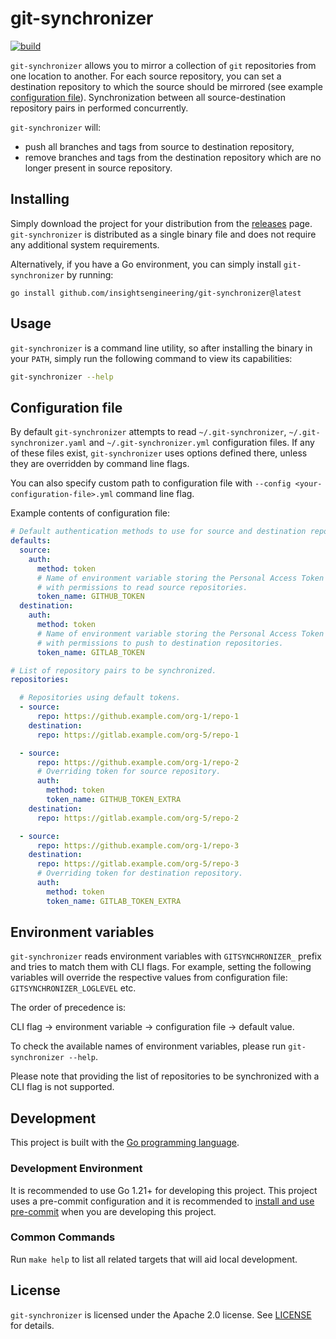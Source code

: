 # git-synchronizer

[![build](https://github.com/insightsengineering/git-synchronizer/actions/workflows/test.yml/badge.svg)](https://github.com/insightsengineering/git-synchronizer/actions/workflows/test.yml)

`git-synchronizer` allows you to mirror a collection of `git` repositories from one location to another.
For each source repository, you can set a destination repository to which the source should be mirrored (see example [configuration file](#configuration-file)).
Synchronization between all source-destination repository pairs in performed concurrently.

`git-synchronizer` will:
* push all branches and tags from source to destination repository,
* remove branches and tags from the destination repository which are no longer present in source repository.

## Installing

Simply download the project for your distribution from the [releases](https://github.com/insightsengineering/git-synchronizer/releases) page.
`git-synchronizer` is distributed as a single binary file and does not require any additional system requirements.

Alternatively, if you have a Go environment, you can simply install `git-synchronizer` by running:

```shell
go install github.com/insightsengineering/git-synchronizer@latest
```

## Usage

`git-synchronizer` is a command line utility, so after installing the binary in your `PATH`, simply run the following command to view its capabilities:

```bash
git-synchronizer --help
```

## Configuration file

By default `git-synchronizer` attempts to read `~/.git-synchronizer`, `~/.git-synchronizer.yaml` and `~/.git-synchronizer.yml` configuration files.
If any of these files exist, `git-synchronizer` uses options defined there, unless they are overridden by command line flags.

You can also specify custom path to configuration file with `--config <your-configuration-file>.yml` command line flag.

Example contents of configuration file:

```yaml
# Default authentication methods to use for source and destination repositories (optional).
defaults:
  source:
    auth:
      method: token
      # Name of environment variable storing the Personal Access Token
      # with permissions to read source repositories.
      token_name: GITHUB_TOKEN
  destination:
    auth:
      method: token
      # Name of environment variable storing the Personal Access Token
      # with permissions to push to destination repositories.
      token_name: GITLAB_TOKEN

# List of repository pairs to be synchronized.
repositories:

  # Repositories using default tokens.
  - source:
      repo: https://github.example.com/org-1/repo-1
    destination:
      repo: https://gitlab.example.com/org-5/repo-1

  - source:
      repo: https://github.example.com/org-1/repo-2
      # Overriding token for source repository.
      auth:
        method: token
        token_name: GITHUB_TOKEN_EXTRA
    destination:
      repo: https://gitlab.example.com/org-5/repo-2

  - source:
      repo: https://github.example.com/org-1/repo-3
    destination:
      repo: https://gitlab.example.com/org-5/repo-3
      # Overriding token for destination repository.
      auth:
        method: token
        token_name: GITLAB_TOKEN_EXTRA
```

## Environment variables

`git-synchronizer` reads environment variables with `GITSYNCHRONIZER_` prefix and tries to match them with CLI flags.
For example, setting the following variables will override the respective values from configuration file:
`GITSYNCHRONIZER_LOGLEVEL` etc.

The order of precedence is:

CLI flag → environment variable → configuration file → default value.

To check the available names of environment variables, please run `git-synchronizer --help`.

Please note that providing the list of repositories to be synchronized with a CLI flag is not supported.

## Development

This project is built with the [Go programming language](https://go.dev/).

### Development Environment

It is recommended to use Go 1.21+ for developing this project.
This project uses a pre-commit configuration and it is recommended to [install and use pre-commit](https://pre-commit.com/#install) when you are developing this project.

### Common Commands

Run `make help` to list all related targets that will aid local development.

## License

`git-synchronizer` is licensed under the Apache 2.0 license. See [LICENSE](LICENSE) for details.
